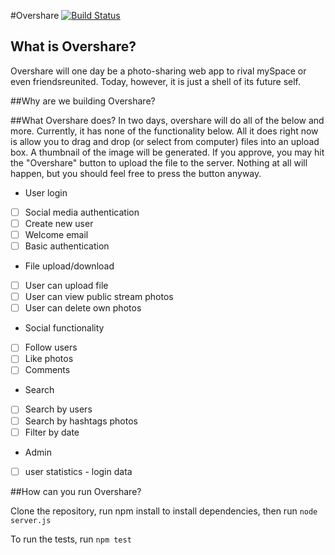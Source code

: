 #Overshare
[![Build Status](https://travis-ci.org/CodersInDev/overshare.svg?branch=test)](https://travis-ci.org/CodersInDev/overshare)

## What is Overshare?  
Overshare will one day be a photo-sharing web app to rival mySpace or even friendsreunited. Today, however, it is just a shell of its future self.

##Why are we building Overshare?

##What Overshare does?
In two days, overshare will do all of the below and more. Currently, it has none of the functionality below. All it does right now is allow you to drag and drop (or select from computer) files into an upload box. A thumbnail of the image will be generated. If you approve, you may hit the "Overshare" button to upload the file to the server. Nothing at all will happen, but you should feel free to press the button anyway.  

* User login
 * [ ] Social media authentication 
 * [ ] Create new user
  * [ ] Welcome email 
 * [ ] Basic authentication
* File upload/download
 * [ ] User can upload file
 * [ ] User can view public stream photos
 * [ ] User can delete own photos
* Social functionality
 * [ ] Follow users
 * [ ] Like photos
 * [ ] Comments
* Search 
 * [ ] Search by users
 * [ ] Search by hashtags photos
 * [ ] Filter by date
* Admin
 * [ ] user statistics - login data

##How can you run Overshare?

Clone the repository, run npm install to install dependencies, then run ```node server.js```

To run the tests, run ```npm test```
